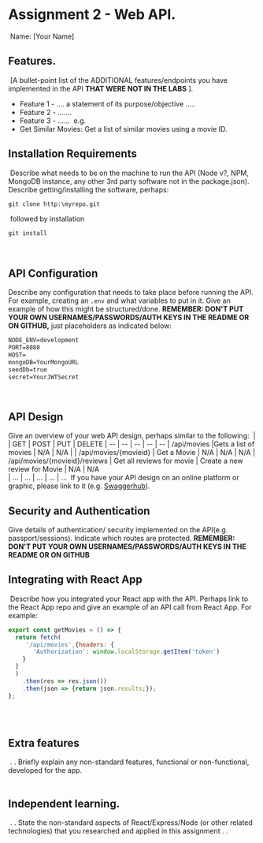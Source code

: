 # Assignment 2 - Web API.

​
Name: [Your Name]
​

## Features.

​
[A bullet-point list of the ADDITIONAL features/endpoints you have implemented in the API **THAT WERE NOT IN THE LABS** ].
​

- Feature 1 - .... a statement of its purpose/objective .....
  ​
- Feature 2 - .......
  ​
- Feature 3 - ......
  ​
  e.g.
  ​
- Get Similar Movies: Get a list of similar movies using a movie ID.
  ​

## Installation Requirements

​
Describe what needs to be on the machine to run the API (Node v?, NPM, MongoDB instance, any other 3rd party software not in the package.json).
​
Describe getting/installing the software, perhaps:
​

```bat
git clone http:\myrepo.git
```

​
followed by installation
​

```bat
git install
```

​

## API Configuration

Describe any configuration that needs to take place before running the API. For example, creating an `.env` and what variables to put in it. Give an example of how this might be structured/done.
**REMEMBER: DON'T PUT YOUR OWN USERNAMES/PASSWORDS/AUTH KEYS IN THE README OR ON GITHUB,** just placeholders as indicated below:
​

```bat
NODE_ENV=development
PORT=8080
HOST=
mongoDB=YourMongoURL
seedDb=true
secret=YourJWTSecret
```

​
​

## API Design

Give an overview of your web API design, perhaps similar to the following:
​
| | GET | POST | PUT | DELETE
| -- | -- | -- | -- | --
| /api/movies |Gets a list of movies | N/A | N/A |
| /api/movies/{movieid} | Get a Movie | N/A | N/A | N/A
| /api/movies/{movieid}/reviews | Get all reviews for movie | Create a new review for Movie | N/A | N/A  
| ... | ... | ... | ... | ...
​
If you have your API design on an online platform or graphic, please link to it (e.g. [Swaggerhub](https://app.swaggerhub.com/)).
​
​

## Security and Authentication

Give details of authentication/ security implemented on the API(e.g. passport/sessions). Indicate which routes are protected. **REMEMBER: DON'T PUT YOUR OWN USERNAMES/PASSWORDS/AUTH KEYS IN THE README OR ON GITHUB**
​

## Integrating with React App

​
Describe how you integrated your React app with the API. Perhaps link to the React App repo and give an example of an API call from React App. For example:
​

```Javascript
export const getMovies = () => {
  return fetch(
     '/api/movies',{headers: {
       'Authorization': window.localStorage.getItem('token')
    }
  }
  )
    .then(res => res.json())
    .then(json => {return json.results;});
};
​
```

​

## Extra features

​
. . Briefly explain any non-standard features, functional or non-functional, developed for the app.  
​

## Independent learning.

​
. . State the non-standard aspects of React/Express/Node (or other related technologies) that you researched and applied in this assignment . .

